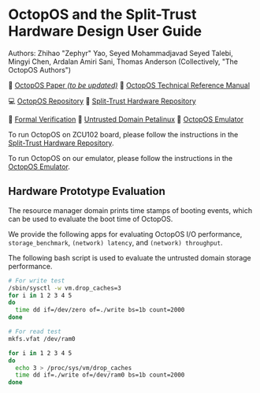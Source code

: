 # OctopOS and the Split-Trust Hardware Design User Guide

Authors: Zhihao "Zephyr" Yao, Seyed Mohammadjavad Seyed Talebi, Mingyi Chen, Ardalan Amiri Sani, Thomas Anderson
(Collectively, "The OctopOS Authors")

:paperclip: [OctopOS Paper *(to be updated)*]()
:orange_book: [OctopOS Technical Reference Manual](https://github.com/trusslab/octopos_hardware/raw/main/docs/OctopOS-TRM-2023-04-03.pdf)

:computer: [OctopOS Repository](https://github.com/trusslab/octopos)
:electric_plug: [Split-Trust Hardware Repository](https://github.com/trusslab/octopos_hardware)

:flashlight: [Formal Verification](https://github.com/trusslab/octopos_hardware/tree/main/formal_verification)
:beer: [Untrusted Domain Petalinux](https://github.com/trusslab/linux-xlnx)
:beer: [OctopOS Emulator](https://github.com/trusslab/octopos/blob/main/docs/emulator.rst)

To run OctopOS on ZCU102 board, please follow the instructions in the [Split-Trust Hardware Repository](https://github.com/trusslab/octopos_hardware).

To run OctopOS on our emulator, please follow the instructions in the [OctopOS Emulator](https://github.com/trusslab/octopos/blob/main/docs/emulator.rst).

## Hardware Prototype Evaluation 

The resource manager domain prints time stamps of booting events, which can be used to evaluate the boot time of OctopOS.

We provide the following apps for evaluating OctopOS I/O performance,
`storage_benchmark`, `(network) latency`, and `(network) throughput`.

The following bash script is used to evaluate the untrusted domain storage performance.

```bash
# For write test
/sbin/sysctl -w vm.drop_caches=3
for i in 1 2 3 4 5 
do 
  time dd if=/dev/zero of=./write bs=1b count=2000 
done 

# For read test
mkfs.vfat /dev/ram0

for i in 1 2 3 4 5
do
  echo 3 > /proc/sys/vm/drop_caches
  time dd if=./write of=/dev/ram0 bs=1b count=2000 
done
```